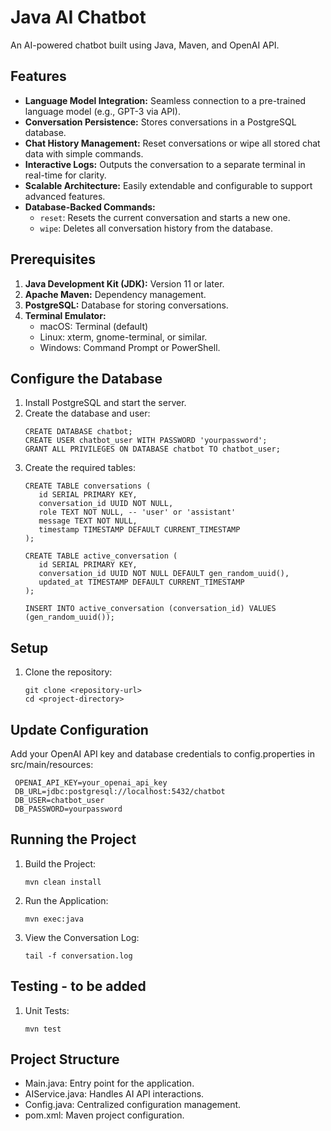 # Java AI Chatbot

An AI-powered chatbot built using Java, Maven, and OpenAI API.

## Features
- **Language Model Integration:** Seamless connection to a pre-trained language model (e.g., GPT-3 via API).
- **Conversation Persistence:** Stores conversations in a PostgreSQL database.
- **Chat History Management:** Reset conversations or wipe all stored chat data with simple commands.
- **Interactive Logs:** Outputs the conversation to a separate terminal in real-time for clarity.
- **Scalable Architecture:** Easily extendable and configurable to support advanced features.
- **Database-Backed Commands:**
  - `reset`: Resets the current conversation and starts a new one.
  - `wipe`: Deletes all conversation history from the database.

## Prerequisites
1. **Java Development Kit (JDK):** Version 11 or later.
2. **Apache Maven:** Dependency management.
3. **PostgreSQL:** Database for storing conversations.
4. **Terminal Emulator:**
   - macOS: Terminal (default)
   - Linux: xterm, gnome-terminal, or similar.
   - Windows: Command Prompt or PowerShell.

## Configure the Database
1. Install PostgreSQL and start the server.
2. Create the database and user:
   ```
   CREATE DATABASE chatbot;
   CREATE USER chatbot_user WITH PASSWORD 'yourpassword';
   GRANT ALL PRIVILEGES ON DATABASE chatbot TO chatbot_user;
   ```
3. Create the required tables:
   ```
   CREATE TABLE conversations (
      id SERIAL PRIMARY KEY,
      conversation_id UUID NOT NULL,
      role TEXT NOT NULL, -- 'user' or 'assistant'
      message TEXT NOT NULL,
      timestamp TIMESTAMP DEFAULT CURRENT_TIMESTAMP
   );

   CREATE TABLE active_conversation (
      id SERIAL PRIMARY KEY,
      conversation_id UUID NOT NULL DEFAULT gen_random_uuid(),
      updated_at TIMESTAMP DEFAULT CURRENT_TIMESTAMP
   );

   INSERT INTO active_conversation (conversation_id) VALUES (gen_random_uuid());
   ```

## Setup
1. Clone the repository:
   ```
   git clone <repository-url>
   cd <project-directory>
   ```

## Update Configuration
Add your OpenAI API key and database credentials to config.properties in src/main/resources:
  ```
   OPENAI_API_KEY=your_openai_api_key
   DB_URL=jdbc:postgresql://localhost:5432/chatbot
   DB_USER=chatbot_user
   DB_PASSWORD=yourpassword
  ```

## Running the Project
1. Build the Project:
   ```
   mvn clean install
   ```
3. Run the Application:
   ```
   mvn exec:java
   ```
5. View the Conversation Log:
   ```
   tail -f conversation.log
   ```

## Testing - to be added
1. Unit Tests:
   ```
   mvn test
   ```
   
## Project Structure
- Main.java: Entry point for the application.
- AIService.java: Handles AI API interactions.
- Config.java: Centralized configuration management.
- pom.xml: Maven project configuration.
    
